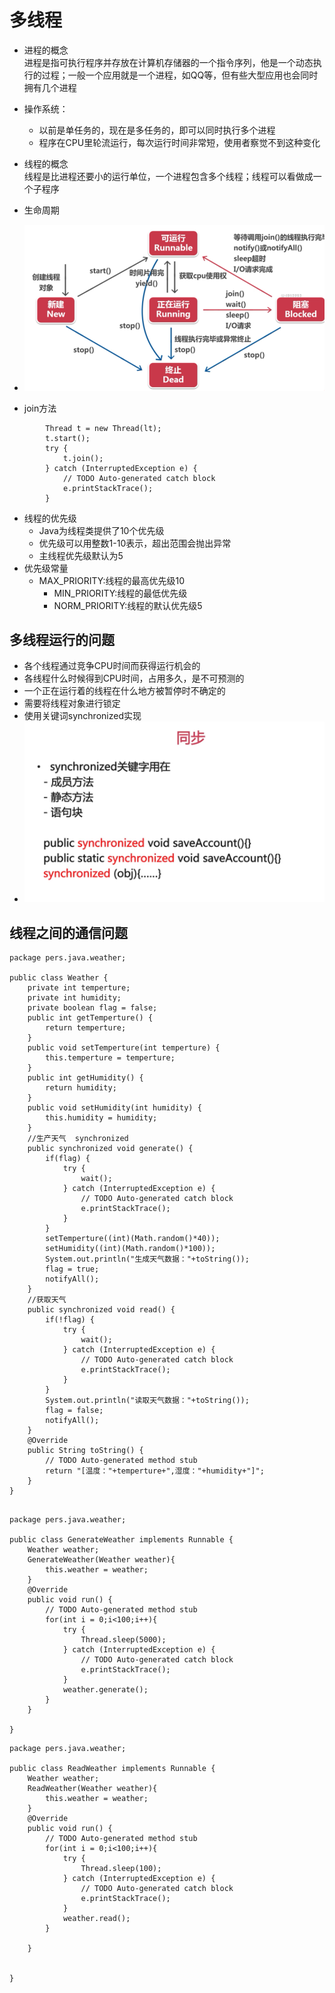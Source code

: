 # 多线程
- 进程的概念  
进程是指可执行程序并存放在计算机存储器的一个指令序列，他是一个动态执行的过程；一般一个应用就是一个进程，如QQ等，但有些大型应用也会同时拥有几个进程

- 操作系统：  
  - 以前是单任务的，现在是多任务的，即可以同时执行多个进程
  - 程序在CPU里轮流运行，每次运行时间非常短，使用者察觉不到这种变化

- 线程的概念  
线程是比进程还要小的运行单位，一个进程包含多个线程；线程可以看做成一个子程序
- 生命周期
- ![生命周期](../../img/thread.png)
- join方法
```
		Thread t = new Thread(lt);
		t.start();
		try {
			t.join();
		} catch (InterruptedException e) {
			// TODO Auto-generated catch block
			e.printStackTrace();
		}
```
- 线程的优先级
  - Java为线程类提供了10个优先级
  - 优先级可以用整数1-10表示，超出范围会抛出异常
  - 主线程优先级默认为5
- 优先级常量
  - MAX_PRIORITY:线程的最高优先级10
	- MIN_PRIORITY:线程的最低优先级
	- NORM_PRIORITY:线程的默认优先级5

## 多线程运行的问题
- 各个线程通过竞争CPU时间而获得运行机会的
- 各线程什么时候得到CPU时间，占用多久，是不可预测的
- 一个正在运行着的线程在什么地方被暂停时不确定的
- 需要将线程对象进行锁定
- 使用关键词synchronized实现
- ![线程互斥](../../img/syn.png)

## 线程之间的通信问题
```
package pers.java.weather;

public class Weather {
	private int temperture;
	private int humidity;
	private boolean flag = false;
	public int getTemperture() {
		return temperture;
	}
	public void setTemperture(int temperture) {
		this.temperture = temperture;
	}
	public int getHumidity() {
		return humidity;
	}
	public void setHumidity(int humidity) {
		this.humidity = humidity;
	}
	//生产天气  synchronized
	public synchronized void generate() {
		if(flag) {
			try {
				wait();
			} catch (InterruptedException e) {
				// TODO Auto-generated catch block
				e.printStackTrace();
			}
		}
		setTemperture((int)(Math.random()*40));
		setHumidity((int)(Math.random()*100));
		System.out.println("生成天气数据："+toString());
		flag = true;
		notifyAll();
	}
	//获取天气
	public synchronized void read() {
		if(!flag) {
			try {
				wait();
			} catch (InterruptedException e) {
				// TODO Auto-generated catch block
				e.printStackTrace();
			}
		}
		System.out.println("读取天气数据："+toString());
		flag = false;
		notifyAll();
	}
	@Override
	public String toString() {
		// TODO Auto-generated method stub
		return "[温度："+temperture+",湿度："+humidity+"]";
	}
}


```
```
package pers.java.weather;

public class GenerateWeather implements Runnable {
	Weather weather;
	GenerateWeather(Weather weather){
		this.weather = weather;
	}
	@Override
	public void run() {
		// TODO Auto-generated method stub
		for(int i = 0;i<100;i++){	
			try {
				Thread.sleep(5000);
			} catch (InterruptedException e) {
				// TODO Auto-generated catch block
				e.printStackTrace();
			}
			weather.generate();
		}
	}
	
}

```
```
package pers.java.weather;

public class ReadWeather implements Runnable {
	Weather weather;
	ReadWeather(Weather weather){
		this.weather = weather;
	}
	@Override
	public void run() {
		// TODO Auto-generated method stub
		for(int i = 0;i<100;i++){	
			try {
				Thread.sleep(100);
			} catch (InterruptedException e) {
				// TODO Auto-generated catch block
				e.printStackTrace();
			}
			weather.read();
		}
		
	}

	
}
 
```